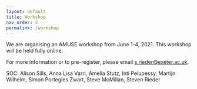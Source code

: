 ```yaml
---
layout: default
title: Workshop
nav_order: 3
permalink: /workshop
---
```


We are organising an AMUSE workshop from June 1-4, 2021.
This workshop will be held fully online.

For more information or to pre-register, please email s.rieder@exeter.ac.uk.

SOC:
Alison Sills,
Anna Lisa Varri,
Amelia Stutz,
Inti Pelupessy,
Martijn Wilhelm,
Simon Portegies Zwart,
Steve McMillan,
Steven Rieder
